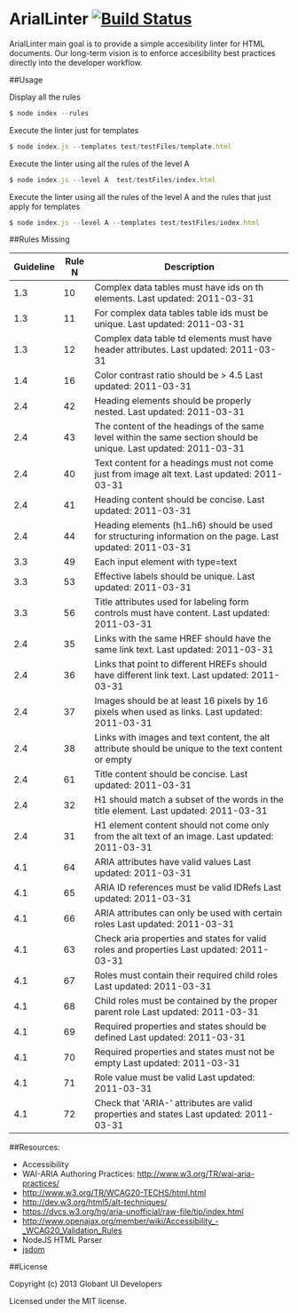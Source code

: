 ArialLinter [![Build Status](https://api.travis-ci.org/globant-ui/arialinter.png?branch=master)](http://travis-ci.org/globant-ui/arialinter)
============
ArialLinter main goal is to provide a simple accesibility linter for HTML documents. Our long-term vision is to enforce accesibility best practices directly into the developer workflow.


##Usage

Display all the rules
```javascript
$ node index --rules
```

Execute the linter just for templates
```javascript
$ node index.js --templates test/testFiles/template.html
```
Execute the linter using all the rules of the level A
```javascript
$ node index.js --level A  test/testFiles/index.html
```
Execute the linter using all the rules of the level A and the rules that just apply for templates
```javascript
$ node index.js --level A --templates test/testFiles/index.html
```

##Rules Missing

Guideline | Rule N | Description
----------|--------|-----------------------------------------
1.3       |   10   | Complex data tables must have ids on th elements. Last updated: 2011-03-31
1.3       |   11   | For complex data tables table ids must be unique. Last updated: 2011-03-31
1.3       |   12   | Complex data table td elements must have header attributes. Last updated: 2011-03-31
1.4       |   16   | Color contrast ratio should be > 4.5 Last updated: 2011-03-31
2.4       |   42   | Heading elements should be properly nested. Last updated: 2011-03-31
2.4       |   43   | The content of the headings of the same level within the same section should be unique. Last updated: 2011-03-31
2.4       |   40   | Text content for a headings must not come just from image alt text. Last updated: 2011-03-31
2.4       |   41   | Heading content should be concise. Last updated: 2011-03-31
2.4       |   44   | Heading elements (h1..h6) should be used for structuring information on the page. Last updated: 2011-03-31
3.3       |   49   | Each input element with type=text | password | checkbox | radio | file and each select and textarea element should either be referenced by the for attribute of a label element via its id attribute, or have a title attribute. Last updated: 2011-03-31
3.3       |   53   | Effective labels should be unique. Last updated: 2011-03-31
3.3       |   56   | Title attributes used for labeling form controls must have content. Last updated: 2011-03-31
2.4       |   35   | Links with the same HREF should have the same link text. Last updated: 2011-03-31
2.4       |   36   | Links that point to different HREFs should have different link text. Last updated: 2011-03-31
2.4       |   37   | Images should be at least 16 pixels by 16 pixels when used as links. Last updated: 2011-03-31
2.4       |   38   | Links with images and text content, the alt attribute should be unique to the text content or empty
2.4       |   61   | Title content should be concise. Last updated: 2011-03-31
2.4       |   32   | H1 should match a subset of the words in the title element. Last updated: 2011-03-31
2.4       |   31   | H1 element content should not come only from the alt text of an image. Last updated: 2011-03-31
4.1       |   64   | ARIA attributes have valid values Last updated: 2011-03-31
4.1       |   65   | ARIA ID references must be valid IDRefs Last updated: 2011-03-31
4.1       |   66   | ARIA attributes can only be used with certain roles Last updated: 2011-03-31
4.1       |   63   | Check aria properties and states for valid roles and properties Last updated: 2011-03-31
4.1       |   67   | Roles must contain their required child roles Last updated: 2011-03-31
4.1       |   68   | Child roles must be contained by the proper parent role Last updated: 2011-03-31
4.1       |   69   | Required properties and states should be defined Last updated: 2011-03-31
4.1       |   70   | Required properties and states must not be empty Last updated: 2011-03-31
4.1       |   71   | Role value must be valid Last updated: 2011-03-31
4.1       |   72   | Check that 'ARIA-' attributes are valid properties and states Last updated: 2011-03-31



##Resources:
* Accessibility
 * WAI-ARIA Authoring Practices: http://www.w3.org/TR/wai-aria-practices/
 * http://www.w3.org/TR/WCAG20-TECHS/html.html
 * http://dev.w3.org/html5/alt-techniques/
 * https://dvcs.w3.org/hg/aria-unofficial/raw-file/tip/index.html
 * http://www.openajax.org/member/wiki/Accessibility_-_WCAG20_Validation_Rules
* NodeJS HTML Parser
 * [jsdom](https://github.com/tmpvar/jsdom)

##License

Copyright (c) 2013 Globant UI Developers

Licensed under the MIT license.

